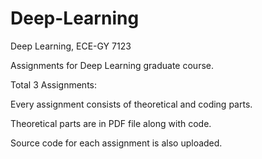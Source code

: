 # Deep-Learning
Deep Learning, ECE-GY 7123

Assignments for Deep Learning graduate course.

Total 3 Assignments:

Every assignment consists of theoretical and coding parts. 

Theoretical parts are in PDF file along with code.

Source code for each assignment is also uploaded.
